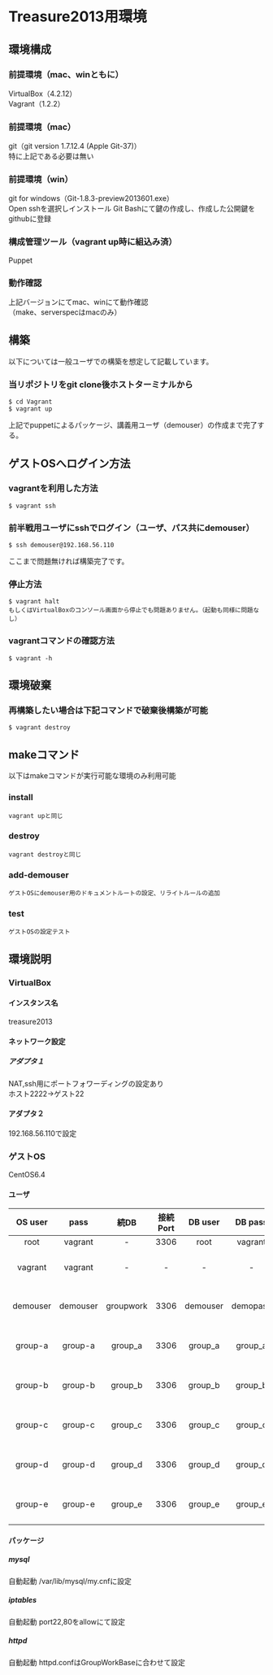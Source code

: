 Treasure2013用環境
===================================

## 環境構成
### 前提環境（mac、winともに）
VirtualBox（4.2.12）  
Vagrant（1.2.2）
### 前提環境（mac）
git（git version 1.7.12.4 (Apple Git-37)）  
特に上記である必要は無い
### 前提環境（win）
git for windows（Git-1.8.3-preview2013601.exe）  
Open sshを選択しインストール
Git Bashにて鍵の作成し、作成した公開鍵をgithubに登録  

### 構成管理ツール（vagrant up時に組込み済）
Puppet

### 動作確認
上記バージョンにてmac、winにて動作確認  
（make、serverspecはmacのみ）

## 構築
以下については一般ユーザでの構築を想定して記載しています。
### 当リポジトリをgit clone後ホストターミナルから
    $ cd Vagrant   
    $ vagrant up  
上記でpuppetによるパッケージ、講義用ユーザ（demouser）の作成まで完了する。
## ゲストOSへログイン方法
### vagrantを利用した方法
    $ vagrant ssh
### 前半戦用ユーザにsshでログイン（ユーザ、パス共にdemouser）
    $ ssh demouser@192.168.56.110
ここまで問題無ければ構築完了です。
### 停止方法
    $ vagrant halt
    もしくはVirtualBoxのコンソール画面から停止でも問題ありません。（起動も同様に問題なし）
### vagrantコマンドの確認方法
    $ vagrant -h

## 環境破棄
### 再構築したい場合は下記コマンドで破棄後構築が可能
    $ vagrant destroy  
## makeコマンド
以下はmakeコマンドが実行可能な環境のみ利用可能
### install
    vagrant upと同じ
### destroy
    vagrant destroyと同じ
### add-demouser
    ゲストOSにdemouser用のドキュメントルートの設定、リライトルールの追加
### test
    ゲストOSの設定テスト
## 環境説明
### VirtualBox
#### インスタンス名
treasure2013  
#### ネットワーク設定
##### アダプタ１
NAT,ssh用にポートフォワーディングの設定あり  
ホスト2222->ゲスト22
#### アダプタ２
192.168.56.110で設定
### ゲストOS
CentOS6.4
#### ユーザ

| OS user | pass | 続DB | 接続Port |  DB user |  DB pass | 用途 |
|:-----------:|:------------:|:------------:|:------------:|:------------:|:------------:|:------------:|
| root | vagrant | - | 3306 |  root | vagrant | root |
| vagrant | vagrant | - | - | - | - | vagrant用ユーザ |
| demouser | demouser | groupwork | 3306 | demouser | demopass | 前半戦開発用ユーザ |
| group-a | group-a | group_a | 3306 | group_a | group_a | 後半戦開発用ユーザ |
| group-b | group-b | group_b | 3306 | group_b | group_b | 後半戦開発用ユーザ |
| group-c | group-c | group_c | 3306 | group_c | group_c | 後半戦開発用ユーザ |
| group-d | group-d | group_d | 3306 | group_d | group_d | 後半戦開発用ユーザ |
| group-e | group-e | group_e | 3306 | group_e | group_e | 後半戦開発用ユーザ |

#### パッケージ   
##### mysql
自動起動
/var/lib/mysql/my.cnfに設定  
##### iptables
自動起動
port22,80をallowにて設定
##### httpd
自動起動
httpd.confはGroupWorkBaseに合わせて設定

